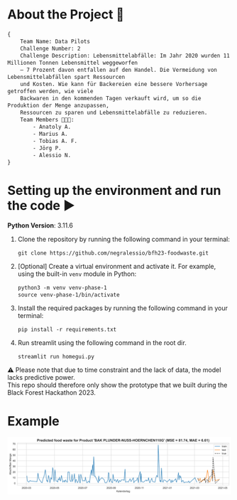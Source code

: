 # About the Project 🚀
```
{
    Team Name: Data Pilots  
    Challenge Number: 2  
    Challenge Description: Lebensmittelabfälle: Im Jahr 2020 wurden 11 Millionen Tonnen Lebensmittel weggeworfen
    – 7 Prozent davon entfallen auf den Handel. Die Vermeidung von Lebensmittelabfällen spart Ressourcen
    und Kosten. Wie kann für Backereien eine bessere Vorhersage getroffen werden, wie viele
    Backwaren in den kommenden Tagen verkauft wird, um so die Produktion der Menge anzupassen,
    Ressourcen zu sparen und Lebensmittelabfälle zu reduzieren.
    Team Members 👨🏽‍💻:
        - Anatoly A.
        - Marius A.
        - Tobias A. F.
        - Jörg P.
        - Alessio N.
}
``` 

# Setting up the environment and run the code ▶️
**Python Version**: 3.11.6

1. Clone the repository by running the following command in your terminal:

   ```
   git clone https://github.com/negralessio/bfh23-foodwaste.git
   ```


2. [Optional] Create a virtual environment and activate it. For example, using the built-in `venv` module in Python:
   ```
   python3 -m venv venv-phase-1
   source venv-phase-1/bin/activate
   ```

3. Install the required packages by running the following command in your terminal:

   ```
   pip install -r requirements.txt
   ```
4. Run streamlit using the following command in the root dir.

   ```
   streamlit run homegui.py
   ```

⚠️ Please note that due to time constraint and the lack of data, the model lacks predictive power.  
This repo should therefore only show the prototype that we built during the Black Forest Hackathon 2023.

# Example 
![prediction](assets/prediction_example.svg)